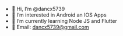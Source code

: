 - 👋 Hi, I’m @dancx5739
- 👀 I’m interested in Android an IOS Apps
- 🌱 I’m currently learning Node JS and Flutter
- 👋 Email: dancx5739@gmail.com

